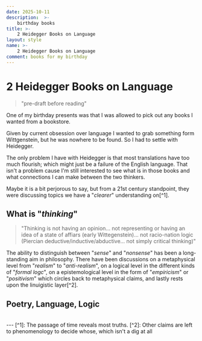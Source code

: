 ```yaml
---
date: 2025-10-11
description:  >-
    birthday books
title: >-
    2 Heidegger Books on Language
layout: style
name: >-
    2 Heidegger Books on Language
comment: books for my birthday
---
```


# 2 Heidegger Books on Language

> "pre-draft before reading"

One of my birthday presents was that I was allowed to pick out any books I wanted from a bookstore.

Given by current obsession over language I wanted to grab something form Wittgenstein, but he was nowhere to be found. So I had to settle with Heidegger. 

The only problem I have with Heidegger is that most translations have too much flourish; which might just be a failure of the English language. That isn't a problem cause I'm still interested to see what is in those books and what connections I can make between the two thinkers.

Maybe it is a bit perjorous to say, but from a 21st century standpoint, they were discussing topics we have a "*clearer*" understanding on[^1]. 

## What is "*thinking*"

> "Thinking is not having an opinion... not representing or having an idea of a state of affiars (early Wittegenstein)... not racio-nation logic (Piercian deductive/inductive/abductive... not simply critical thinking)"

The ability to distinguish between "*sense*" and "*nonsense*" has been a long-standing aim in philosophy. There have been discussions on a metaphysical level from "*realism*" to "*anti-realism*", on a logical level in the different kinds of "*formal logc*", on a epistemological level in the form of "*empiricism*" or "*positivism*" which circles back to metaphysical claims, and lastly rests upon the linuigistic layer[^2].

## Poetry, Language, Logic



<br/>
---
[^1]: The passage of time reveals most truths.
[^2]: Other claims are left to phenomenology to decide whose, which isn't a dig at all
